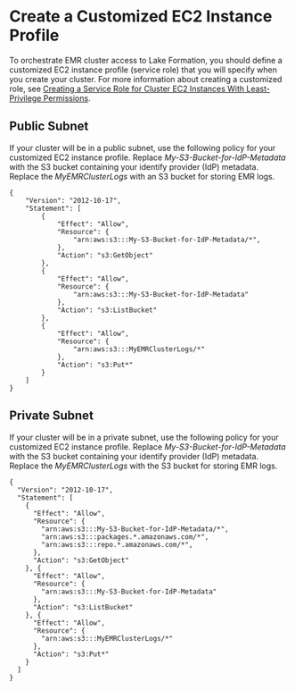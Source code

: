 # Create a Customized EC2 Instance Profile<a name="emr-lf-create-instance-profile"></a>

To orchestrate EMR cluster access to Lake Formation, you should define a customized EC2 instance profile \(service role\) that you will specify when you create your cluster\. For more information about creating a customized role, see [Creating a Service Role for Cluster EC2 Instances With Least\-Privilege Permissions](emr-iam-role-for-ec2.md#emr-ec2-role-least-privilege)\.

## Public Subnet<a name="emr-lf-iam-role-EC2-public"></a>

If your cluster will be in a public subnet, use the following policy for your customized EC2 instance profile\. Replace *My\-S3\-Bucket\-for\-IdP\-Metadata* with the S3 bucket containing your identify provider \(IdP\) metadata\. Replace the *MyEMRClusterLogs* with an S3 bucket for storing EMR logs\.

```
{
    "Version": "2012-10-17",
    "Statement": [
        {
            "Effect": "Allow",
            "Resource": {
                "arn:aws:s3:::My-S3-Bucket-for-IdP-Metadata/*",
            },
            "Action": "s3:GetObject"
        },
        {
            "Effect": "Allow",
            "Resource": {
                "arn:aws:s3:::My-S3-Bucket-for-IdP-Metadata"
            },
            "Action": "s3:ListBucket"
        },
        {
            "Effect": "Allow",
            "Resource": {
                "arn:aws:s3:::MyEMRClusterLogs/*"
            },
            "Action": "s3:Put*"
        }
    ]
}
```

## Private Subnet<a name="emr-lf-iam-role-EC2-private"></a>

If your cluster will be in a private subnet, use the following policy for your customized EC2 instance profile\. Replace *My\-S3\-Bucket\-for\-IdP\-Metadata* with the S3 bucket containing your identify provider \(IdP\) metadata\. Replace the *MyEMRClusterLogs* with the S3 bucket for storing EMR logs\.

```
{
  "Version": "2012-10-17",
  "Statement": [
    {
      "Effect": "Allow",
      "Resource": {
        "arn:aws:s3:::My-S3-Bucket-for-IdP-Metadata/*",
        "arn:aws:s3:::packages.*.amazonaws.com/*",
        "arn:aws:s3:::repo.*.amazonaws.com/*",
      },
      "Action": "s3:GetObject"
    }, {
      "Effect": "Allow",
      "Resource": {
        "arn:aws:s3:::My-S3-Bucket-for-IdP-Metadata"
      },
      "Action": "s3:ListBucket"
    }, {
      "Effect": "Allow",
      "Resource": {
        "arn:aws:s3:::MyEMRClusterLogs/*"
      },
      "Action": "s3:Put*"
    }
  ]
}
```